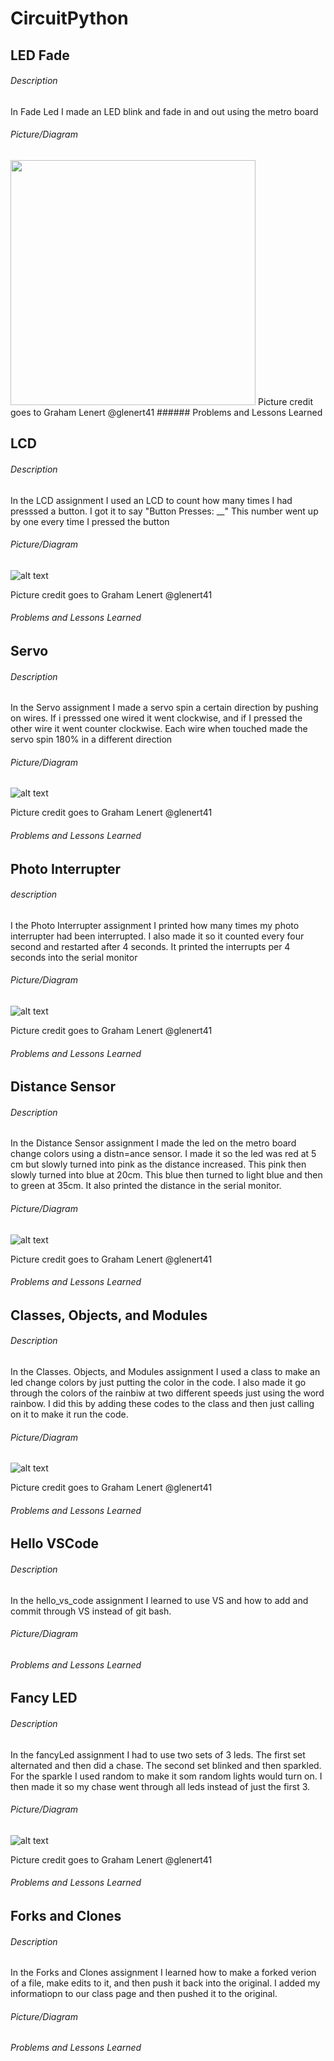 # CircuitPython

## LED Fade
###### Description
In Fade Led I made an LED blink and fade in and out using the metro board
###### Picture/Diagram
<img src="LEDFade.PNG" width="392px"/>
Picture credit goes to Graham Lenert @glenert41
###### Problems and Lessons Learned

## LCD
###### Description
In the LCD assignment I used an LCD to count how many times I had presssed a button. I got it to say "Button Presses: __" This number went up by one every time I pressed the button
###### Picture/Diagram
![alt text](https://github.com/hgreenh21/Assignments/blob/master/CircuitPython/Pictures/LCD.PNG)

Picture credit goes to Graham Lenert @glenert41
###### Problems and Lessons Learned

## Servo
###### Description
In the Servo assignment I made a servo spin a certain direction by pushing on wires. If i presssed one wired it went clockwise, and if I pressed the other wire it went counter clockwise. Each wire when touched made the servo spin 180% in a different direction
###### Picture/Diagram
![alt text](https://github.com/hgreenh21/Assignments/blob/master/CircuitPython/Pictures/Servo.PNG)

Picture credit goes to Graham Lenert @glenert41
###### Problems and Lessons Learned

## Photo Interrupter
###### description
I the Photo Interrupter assignment I printed how many times my photo interrupter had been interrupted. I also made it so it counted every four second and restarted after 4 seconds. It printed the interrupts per 4 seconds into the serial monitor
###### Picture/Diagram
![alt text](https://github.com/hgreenh21/Assignments/blob/master/CircuitPython/Pictures/PhotoInt.PNG)

Picture credit goes to Graham Lenert @glenert41
###### Problems and Lessons Learned

## Distance Sensor
###### Description
In the Distance Sensor assignment I made the led on the metro board change colors using a distn=ance sensor. I made it so the led was red at 5 cm but slowly turned into pink as the distance increased. This pink then slowly turned into blue at 20cm. This blue then turned to light blue and then to green at 35cm. It also printed the distance in the serial monitor.
###### Picture/Diagram
![alt text](https://github.com/hgreenh21/Assignments/blob/master/CircuitPython/Pictures/DistanceSensor.png.PNG)

Picture credit goes to Graham Lenert @glenert41
###### Problems and Lessons Learned

## Classes, Objects, and Modules
###### Description
In the Classes. Objects, and Modules assignment I used a class to make an led change colors by just putting the color in the code. I also made it go through the colors of the rainbiw at two different speeds just using the word rainbow. I did this by adding these codes to the class and then just calling on it to make it run the code.
###### Picture/Diagram
![alt text](https://github.com/hgreenh21/Assignments/blob/master/CircuitPython/Pictures/RGBLED.PNG)

Picture credit goes to Graham Lenert @glenert41
###### Problems and Lessons Learned

## Hello VSCode
###### Description
In the hello_vs_code assignment I learned to use VS and how to add and commit through VS instead of git bash.
###### Picture/Diagram
###### Problems and Lessons Learned

## Fancy LED
###### Description
In the fancyLed assignment I had to use two sets of 3 leds. The first set alternated and then did a chase. The second set blinked and then sparkled. For the sparkle I used random to make it som random lights would turn on. I then made it so my chase went through all leds instead of just the first 3. 
###### Picture/Diagram
![alt text](https://github.com/hgreenh21/Assignments/blob/master/CircuitPython/Pictures/FancyLed.PNG)

Picture credit goes to Graham Lenert @glenert41
###### Problems and Lessons Learned

## Forks and Clones
###### Description
In the Forks and Clones assignment I learned how to make a forked verion of a file, make edits to it, and then push it back into the original. I added my informatiopn to our class page and then pushed it to the original.
###### Picture/Diagram
###### Problems and Lessons Learned
